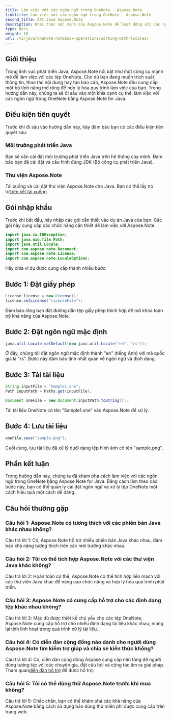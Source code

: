 ```yaml
---
title: Làm việc với các ngôn ngữ trong OneNote - Aspose.Note
linktitle: Làm việc với các ngôn ngữ trong OneNote - Aspose.Note
second_title: API Java Aspose.Note
description: Khai thác sức mạnh của Aspose.Note để hoạt động với các ngôn ngữ OneNote! Trích xuất, thao tác và tạo báo cáo phù hợp với các ngôn ngữ và khu vực khác nhau. #OneNote #Java #Aspose
type: docs
weight: 10
url: /vi/java/onenote-notebook-operations/working-with-locales/
---
```

## Giới thiệu

Trong lĩnh vực phát triển Java, Aspose.Note nổi bật như một công cụ mạnh mẽ để làm việc với các tệp OneNote. Cho dù bạn đang muốn trích xuất thông tin, thao tác nội dung hay tạo báo cáo, Aspose.Note đều cung cấp một bộ tính năng mở rộng để hợp lý hóa quy trình làm việc của bạn. Trong hướng dẫn này, chúng ta sẽ đi sâu vào một khía cạnh cụ thể: làm việc với các ngôn ngữ trong OneNote bằng Aspose.Note for Java.

## Điều kiện tiên quyết

Trước khi đi sâu vào hướng dẫn này, hãy đảm bảo bạn có các điều kiện tiên quyết sau:

### Môi trường phát triển Java

Bạn sẽ cần cài đặt môi trường phát triển Java trên hệ thống của mình. Đảm bảo bạn đã cài đặt và cấu hình đúng JDK (Bộ công cụ phát triển Java).

### Thư viện Aspose.Note

 Tải xuống và cài đặt thư viện Aspose.Note cho Java. Bạn có thể lấy nó từ[Liên kết tải xuống](https://releases.aspose.com/note/java/).

## Gói nhập khẩu

Trước khi bắt đầu, hãy nhập các gói cần thiết vào dự án Java của bạn. Các gói này cung cấp các chức năng cần thiết để làm việc với Aspose.Note.

```java
import java.io.IOException;
import java.nio.file.Path;
import java.util.Locale;
import com.aspose.note.Document;
import com.aspose.note.License;
import com.aspose.note.LocaleOptions;
```

Hãy chia ví dụ được cung cấp thành nhiều bước:

## Bước 1: Đặt giấy phép

```java
License license = new License();
license.setLicense("licenseFile");
```

Đảm bảo rằng bạn đặt đường dẫn tệp giấy phép thích hợp để mở khóa toàn bộ khả năng của Aspose.Note.

## Bước 2: Đặt ngôn ngữ mặc định

```java
java.util.Locale.setDefault(new java.util.Locale("en", "rs"));
```

Ở đây, chúng tôi đặt ngôn ngữ mặc định thành "en" (tiếng Anh) với mã quốc gia là "rs". Bước này đảm bảo tính nhất quán về ngôn ngữ và định dạng.

## Bước 3: Tải tài liệu

```java
String inputFile = "Sample1.one";
Path inputPath = Paths.get(inputFile);

Document oneFile = new Document(inputPath.toString());
```

Tải tài liệu OneNote có tên "Sample1.one" vào Aspose.Note để xử lý.

## Bước 4: Lưu tài liệu

```java
oneFile.save("sample.png");
```

Cuối cùng, lưu tài liệu đã xử lý dưới dạng tệp hình ảnh có tên "sample.png".

## Phần kết luận

Trong hướng dẫn này, chúng ta đã khám phá cách làm việc với các ngôn ngữ trong OneNote bằng Aspose.Note for Java. Bằng cách làm theo các bước này, bạn có thể quản lý cài đặt ngôn ngữ và xử lý tệp OneNote một cách hiệu quả một cách dễ dàng.

## Câu hỏi thường gặp

### Câu hỏi 1: Aspose.Note có tương thích với các phiên bản Java khác nhau không?

Câu trả lời 1: Có, Aspose.Note hỗ trợ nhiều phiên bản Java khác nhau, đảm bảo khả năng tương thích trên các môi trường khác nhau.

### Câu hỏi 2: Tôi có thể tích hợp Aspose.Note với các thư viện Java khác không?

Câu trả lời 2: Hoàn toàn có thể, Aspose.Note có thể tích hợp liền mạch với các thư viện Java khác để nâng cao chức năng và hợp lý hóa quá trình phát triển.

### Câu hỏi 3: Aspose.Note có cung cấp hỗ trợ cho các định dạng tệp khác nhau không?

Câu trả lời 3: Mặc dù được thiết kế chủ yếu cho các tệp OneNote, Aspose.Note cung cấp hỗ trợ cho nhiều định dạng tài liệu khác nhau, mang lại tính linh hoạt trong quá trình xử lý tài liệu.

### Câu hỏi 4: Có diễn đàn cộng đồng nào dành cho người dùng Aspose.Note tìm kiếm trợ giúp và chia sẻ kiến thức không?

 Câu trả lời 4: Có, diễn đàn cộng đồng Aspose cung cấp nền tảng để người dùng tương tác với các chuyên gia, đặt câu hỏi và cộng tác tìm ra giải pháp. Tham quan[diễn đàn hỗ trợ](https://forum.aspose.com/c/note/28) để được hỗ trợ.

### Câu hỏi 5: Tôi có thể dùng thử Aspose.Note trước khi mua không?

Câu trả lời 5: Chắc chắn, bạn có thể khám phá các khả năng của Aspose.Note bằng cách sử dụng bản dùng thử miễn phí được cung cấp trên trang web.
